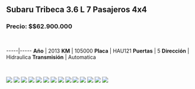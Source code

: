 ## Subaru Tribeca 3.6 L 7 Pasajeros 4x4

### Precio: $$62.900.000

<p>&nbsp;</p>

-----|-----
**Año** | 2013
**KM** | 105000
**Placa** | HAU121
**Puertas** | 5
**Dirección** | Hidraulica
**Transmisión** | Automatica


<p>&nbsp;</p>

<img src="images/Subaru Tribeca 3.6 L 7 Pasajeros 4x4 - 0.0311.jpg?raw=true"/>
<img src="images/Subaru Tribeca 3.6 L 7 Pasajeros 4x4 - 0.0985.jpg?raw=true"/>
<img src="images/Subaru Tribeca 3.6 L 7 Pasajeros 4x4 - 0.1214.jpg?raw=true"/>
<img src="images/Subaru Tribeca 3.6 L 7 Pasajeros 4x4 - 0.1397.jpg?raw=true"/>
<img src="images/Subaru Tribeca 3.6 L 7 Pasajeros 4x4 - 0.2601.jpg?raw=true"/>
<img src="images/Subaru Tribeca 3.6 L 7 Pasajeros 4x4 - 0.2662.jpg?raw=true"/>
<img src="images/Subaru Tribeca 3.6 L 7 Pasajeros 4x4 - 0.4458.jpg?raw=true"/>
<img src="images/Subaru Tribeca 3.6 L 7 Pasajeros 4x4 - 0.4491.jpg?raw=true"/>
<img src="images/Subaru Tribeca 3.6 L 7 Pasajeros 4x4 - 0.6413.jpg?raw=true"/>
<img src="images/Subaru Tribeca 3.6 L 7 Pasajeros 4x4 - 0.6856.jpg?raw=true"/>
<img src="images/Subaru Tribeca 3.6 L 7 Pasajeros 4x4 - 0.6932.jpg?raw=true"/>
<img src="images/Subaru Tribeca 3.6 L 7 Pasajeros 4x4 - 0.7219.jpg?raw=true"/>
<img src="images/Subaru Tribeca 3.6 L 7 Pasajeros 4x4 - 0.7333.jpg?raw=true"/>
<img src="images/Subaru Tribeca 3.6 L 7 Pasajeros 4x4 - 0.9232.jpg?raw=true"/>



